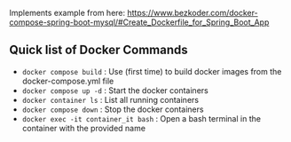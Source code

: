

Implements example from here: https://www.bezkoder.com/docker-compose-spring-boot-mysql/#Create_Dockerfile_for_Spring_Boot_App 

##  Quick list of Docker Commands

- `docker compose build`  : Use (first time) to build docker images from the docker-compose.yml file
- `docker compose up -d`  : Start the docker containers
- `docker container ls`   : List all running containers
- `docker compose down`   : Stop the docker containers
- `docker exec -it container_it bash` : Open a bash terminal in the container with the provided name